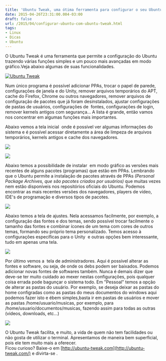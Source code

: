 ```yaml
---
title: 'Ubuntu Tweak, uma ótima ferramenta para configurar o seu Ubuntu'
date: 2015-04-26T23:31:00.004-03:00
draft: false
url: /2015/04/configurar-ubuntu-com-ubuntu-tweak.html
tags: 
- Linux
- Dicas
- Ubuntu
---
```


O Ubuntu Tweak é uma ferramenta que permite a configuração do Ubuntu trazendo várias funções simples e um pouco mais avançadas em modo gráfico.Veja abaixo algumas de suas funcionalidades.  
  

[![Ubuntu Tweak](https://1.bp.blogspot.com/-whFk6616T74/VT25E5VTCDI/AAAAAAAABN4/xjESLz0tFPU/s1600/Tweak_logo.png "Ubuntu Tweak")](http://1.bp.blogspot.com/-whFk6616T74/VT25E5VTCDI/AAAAAAAABN4/xjESLz0tFPU/s1600/Tweak_logo.png)

  
Num único programa é possível adicionar PPAs, trocar o papel de parede, configurações de janela e do Unity, remover arquivos temporários do APT, cache do Firefox, Chrome ou outros navegadores, remover arquivos de configuração de pacotes que já foram desinstalados, ajustar configurações de pastas de usuários, configurações de  fontes, configurações de login, remover kernels antigos com segurança… A lista é grande, então vamos nos concentrar em algumas funções mais importantes.

  

Abaixo vemos a tela inicial  onde é possível ver algumas informações do sistema e é possível acessar diretamente a área de limpeza de arquivos temporários, kernels antigos e cache dos navegadores.

  

[![](https://2.bp.blogspot.com/-wnAinLbOYhQ/VGDZoqMXK1I/AAAAAAAABC8/xxEdpwSEJIk/s640/Tweak_001.png)](http://2.bp.blogspot.com/-wnAinLbOYhQ/VGDZoqMXK1I/AAAAAAAABC8/xxEdpwSEJIk/s1600/Tweak_001.png)

  

[![](https://3.bp.blogspot.com/-bibVxhlhHwI/VGDZpQ_wZxI/AAAAAAAABDc/mOMfoFxpGM4/s640/Tweak_005.png)](http://3.bp.blogspot.com/-bibVxhlhHwI/VGDZpQ_wZxI/AAAAAAAABDc/mOMfoFxpGM4/s1600/Tweak_005.png)

  
Abaixo temos a possibilidade de instalar  em modo gráfico as versões mais recentes de alguns pacotes (programas) que estão em PPAs. Lembrando que o Ubuntu permite a instalação de pacotes através de PPAs _(_Personal Package_ Archives, que são pacotes criados por usuários)_ que muitas vezes nem estão disponíveis nos repositórios oficiais do Ubuntu. Podemos encontrar as mais recentes versões dos navegadores, players de vídeo, IDE's de programação e diversos tipos de pacotes.

  

[![](https://2.bp.blogspot.com/-JglKmfR6lZQ/VGDZoiaBwTI/AAAAAAAABDQ/JZgXNcfDxiU/s640/Tweak_002.png)](http://2.bp.blogspot.com/-JglKmfR6lZQ/VGDZoiaBwTI/AAAAAAAABDQ/JZgXNcfDxiU/s1600/Tweak_002.png)

  

Abaixo temos a tela de ajustes. Nela acessamos facilmente, por exemplo, a configuração das fontes e dos temas, sendo possível trocar facilmente o tamanho das fontes e combinar ícones de um tema com cores de outros temas, formando seu próprio tema personalizado. Temos acesso à configurações específicas para o Unity  e outras opções bem interessante, tudo em apenas uma tela.

  

[![](https://2.bp.blogspot.com/-NCUbCrGaObo/VGDZomNbaGI/AAAAAAAABDU/-T52DxsxSWk/s640/Tweak_003.png)](http://2.bp.blogspot.com/-NCUbCrGaObo/VGDZomNbaGI/AAAAAAAABDU/-T52DxsxSWk/s1600/Tweak_003.png)

  

Por último vemos a  tela de administradores. Aqui é possível alterar as fontes e software, ou seja, de onde os debs podem ser baixados. Podemos adicionar novas fontes de softwares também. Nunca é demais dizer que deve-se ter muito cuidado ao mexer nestas configurações, pois qualquer coisa errada pode bagunçar o sistema todo. Em "Pessoal" temos a opção de alterar as pastas do usuário. Por exemplo, se deseja deixar as pastas do home configradas como as pastas do meus documentos do windows aqui podemos fazer isto e ébem simples,basta ir em pastas de usuários e mover as pastas /home/usuario/musicas, por exemplo, para /home/usuario/documentos/musicas, fazendo assim para todas as outras (videos, downloads, etc...)  
  

[![](https://4.bp.blogspot.com/-2WH-IdI3rAk/VGDZpd6W-3I/AAAAAAAABDg/Hl_8SJJSacY/s640/Tweak_004.png)](http://4.bp.blogspot.com/-2WH-IdI3rAk/VGDZpd6W-3I/AAAAAAAABDg/Hl_8SJJSacY/s1600/Tweak_004.png)

  

O Ubuntu Tweak facilita, e muito, a vida de quem não tem facilidades ou não gosta de utilizar o terminal. Apresentamos de maneira bem superficial, pois ele tem muito mais a oferecer.  
Ficou curioso? Baixe-o em [http://ubuntu-tweak.com](http://ubuntu-tweak.com/) e divirta-se .